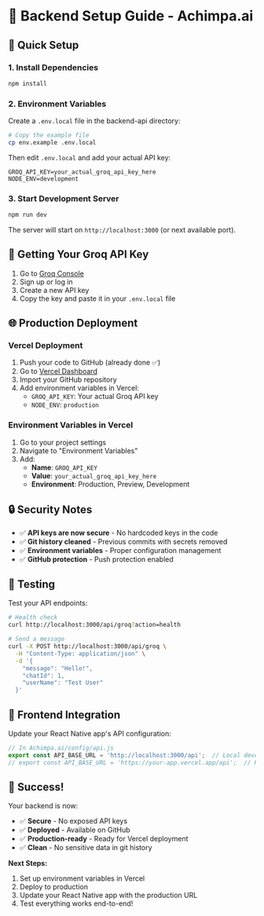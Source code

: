 # 🔧 Backend Setup Guide - Achimpa.ai

## 🚀 Quick Setup

### 1. Install Dependencies
```bash
npm install
```

### 2. Environment Variables
Create a `.env.local` file in the backend-api directory:

```bash
# Copy the example file
cp env.example .env.local
```

Then edit `.env.local` and add your actual API key:
```env
GROQ_API_KEY=your_actual_groq_api_key_here
NODE_ENV=development
```

### 3. Start Development Server
```bash
npm run dev
```

The server will start on `http://localhost:3000` (or next available port).

## 🔑 Getting Your Groq API Key

1. Go to [Groq Console](https://console.groq.com/keys)
2. Sign up or log in
3. Create a new API key
4. Copy the key and paste it in your `.env.local` file

## 🌐 Production Deployment

### Vercel Deployment
1. Push your code to GitHub (already done ✅)
2. Go to [Vercel Dashboard](https://vercel.com/dashboard)
3. Import your GitHub repository
4. Add environment variables in Vercel:
   - `GROQ_API_KEY`: Your actual Groq API key
   - `NODE_ENV`: `production`

### Environment Variables in Vercel
1. Go to your project settings
2. Navigate to "Environment Variables"
3. Add:
   - **Name**: `GROQ_API_KEY`
   - **Value**: `your_actual_groq_api_key_here`
   - **Environment**: Production, Preview, Development

## 🔒 Security Notes

- ✅ **API keys are now secure** - No hardcoded keys in the code
- ✅ **Git history cleaned** - Previous commits with secrets removed
- ✅ **Environment variables** - Proper configuration management
- ✅ **GitHub protection** - Push protection enabled

## 🧪 Testing

Test your API endpoints:

```bash
# Health check
curl http://localhost:3000/api/groq?action=health

# Send a message
curl -X POST http://localhost:3000/api/groq \
  -H "Content-Type: application/json" \
  -d '{
    "message": "Hello!",
    "chatId": 1,
    "userName": "Test User"
  }'
```

## 📱 Frontend Integration

Update your React Native app's API configuration:

```javascript
// In Achimpa.ai/config/api.js
export const API_BASE_URL = 'http://localhost:3000/api';  // Local development
// export const API_BASE_URL = 'https://your-app.vercel.app/api';  // Production
```

## 🎉 Success!

Your backend is now:
- ✅ **Secure** - No exposed API keys
- ✅ **Deployed** - Available on GitHub
- ✅ **Production-ready** - Ready for Vercel deployment
- ✅ **Clean** - No sensitive data in git history

**Next Steps:**
1. Set up environment variables in Vercel
2. Deploy to production
3. Update your React Native app with the production URL
4. Test everything works end-to-end!
